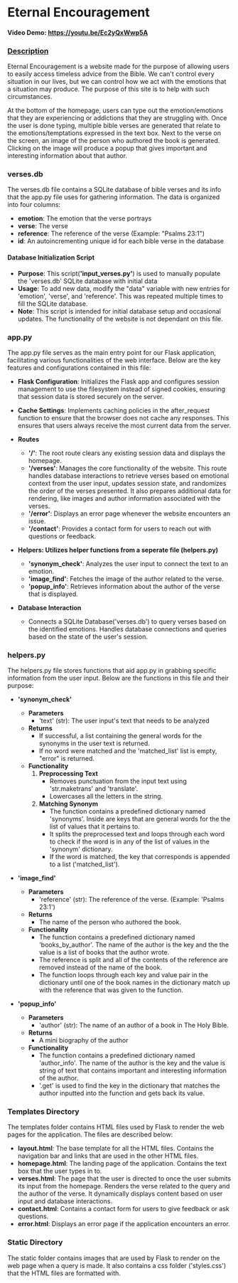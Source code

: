 # Eternal Encouragement
#### Video Demo: https://youtu.be/Ec2yQxWwp5A
### <ins>Description<ins>

Eternal Encouragement is a website made for the purpose of allowing users to easily access timeless advice from the Bible. We can't control every situation in our lives, but we can control how we act with the emotions that a situation may produce. The purpose of this site is to help with such circumstances.

At the bottom of the homepage, users can type out the emotion/emotions that they are experiencing or addictions that they are struggling with. Once the user is done typing, multiple bible verses are generated that relate to the emotions/temptations expressed in the text box. Next to the verse on the screen, an image of the person who authored the book is generated. Clicking on the image will produce a popup that gives important and interesting information about that author.



### __verses.db__
 The verses.db file contains a SQLite database of bible verses and its info that the app.py file uses for gathering information. The data is organized into four columns:

 - **emotion**: The emotion that the verse portrays
 - **verse**: The verse
 - **reference**: The reference of the verse (Example: "Psalms 23:1")
 - **id**: An autoincrementing unique id for each bible verse in the database

#### **Database Initialization Script**
- **Purpose**: This script(**'input_verses.py'**) is used to manually populate the 'verses.db' SQLite database with initial data
- **Usage**: To add new data, modify the "data" variable with new entries for 'emotion', 'verse', and 'reference'. This was repeated multiple times to fill the SQLite database.
- **Note**: This script is intended for initial database setup and occasional updates. The functionality of the website is not dependant on this file.


### __app.py__

The app.py file serves as the main entry point for our Flask application, facilitating various functionalities of the web interface. Below are the key features and configurations contained in this file:

- **Flask Configuration**: Initializes the Flask app and configures session management to use the filesystem instead of signed cookies, ensuring that session data is stored securely on the server.

- **Cache Settings**: Implements caching policies in the after_request function to ensure that the browser does not cache any responses. This ensures that users always receive the most current data from the server.

- **Routes**
    - **'/'**: The root route clears any existing session data and displays the homepage.
    - **'/verses'**: Manages the core functionality of the website. This route handles database interactions to retrieve verses based on emotional context from the user input, updates session state, and randomizes the order of the verses presented. It also prepares additional data for rendering, like images and author information associated with the verses.
    - **'/error'**: Displays an error page whenever the website encounters an issue.
    - **'/contact'**: Provides a contact form for users to reach out with questions or feedback.
- **Helpers: Utilizes helper functions from a seperate file (helpers.py)**
    - **'synonym_check'**: Analyzes the user input to connect the text to an emotion.
    - **'image_find'**: Fetches the image of the author related to the verse.
    - **'popup_info'**: Retrieves information about the author of the verse that is displayed.
- **Database Interaction**
    - Connects a SQLite Database('verses.db') to query verses based on the identified emotions. Handles database connections and queries based on the state of the user's session.

### __helpers.py__

The helpers.py file stores functions that aid app.py in grabbing specific information from the user input. Below are the functions in this file and their purpose:

- **'synonym_check'**
    - **Parameters**
        - 'text' (str): The user input's text that needs to be analyzed
    - **Returns**
        - If successful, a list containing the general words for the synonyms in the user text is returned.
        - If no word were matched and the 'matched_list' list is empty, "error" is returned.
    - **Functionality**
        1. **Preprocessing Text**
            - Removes punctuation from the input text using 'str.maketrans' and 'translate'.
            - Lowercases all the letters in the string.
        2. **Matching Synonym**
            - The function contains a predefined dictionary named 'synonyms'. Inside are keys that are general words for the the list of values that it pertains to.
            - It splits the preprocessed text and loops through each word to check if the word is in any of the list of values in the 'synonym' dictionary.
            - If the word is matched, the key that corresponds is appended to a list ('matched_list').
- **'image_find'**
    - **Parameters**
        - 'reference' (str): The reference of the verse. (Example: 'Psalms 23:1')
    - **Returns**
        - The name of the person who authored the book.
    - **Functionality**
        - The function contains a predefined dictionary named 'books_by_author'. The name of the author is the key and the the value is a list of books that the author wrote.
        - The reference is split and all of the contents of the reference are removed instead of the name of the book.
        - The function loops through each key and value pair in the dictionary until one of the book names in the dictionary match up with the reference that was given to the function.

- **'popup_info'**
    - **Parameters**
        - 'author' (str): The name of an author of a book in The Holy Bible.
    - **Returns**
        - A mini biography of the author
    - **Functionality**
        - The function contains a predefined dictionary named 'author_info'. The name of the author is the key and the value is string of text that contains important and interesting information of the author.
        - '.get' is used to find the key in the dictionary that matches the author inputted into the function and gets back its value.

### Templates Directory

The templates folder contains HTML files used by Flask to render the web pages for the application. The files are described below:
- **layout.html**: The base template for all the HTML files. Contains the navigation bar and links that are used in the other HTML files.
- **homepage.html**: The landing page of the application. Contains the text box that the user types in to.
- **verses.html**: The page that the user is directed to once the user submits its input from the homepage. Renders the verse related to the query and the author of the verse. It dynamically displays content based on user input and database interactions.
- **contact.html**: Contains a contact form for users to give feedback or ask questions.
- **error.html**: Displays an error page if the application encounters an error.

### Static Directory
The static folder contains images that are used by Flask to render on the web page when a query is made. It also contains a css folder ('styles.css') that the HTML files are formatted with.
